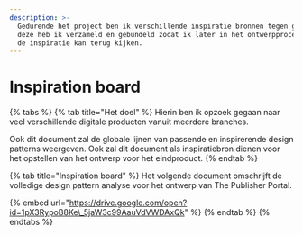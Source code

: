 ```yaml
---
description: >-
  Gedurende het project ben ik verschillende inspiratie bronnen tegen gekomen,
  deze heb ik verzameld en gebundeld zodat ik later in het ontwerpproces weer op
  de inspiratie kan terug kijken.
---
```


# Inspiration board

{% tabs %}
{% tab title="Het doel" %}
Hierin ben ik opzoek gegaan naar veel verschillende digitale producten vanuit meerdere branches.   
  
Ook dit document zal de globale lijnen van passende en inspirerende design patterns weergeven. Ook zal dit document als inspiratiebron dienen voor het opstellen van het ontwerp voor het eindproduct.
{% endtab %}

{% tab title="Inspiration board" %}
Het volgende document omschrijft de volledige design pattern analyse voor het ontwerp van The Publisher Portal.

{% embed url="https://drive.google.com/open?id=1pX3RypoB8Ke\_5jaW3c99AauVdVWDAxQk" %}
{% endtab %}
{% endtabs %}



